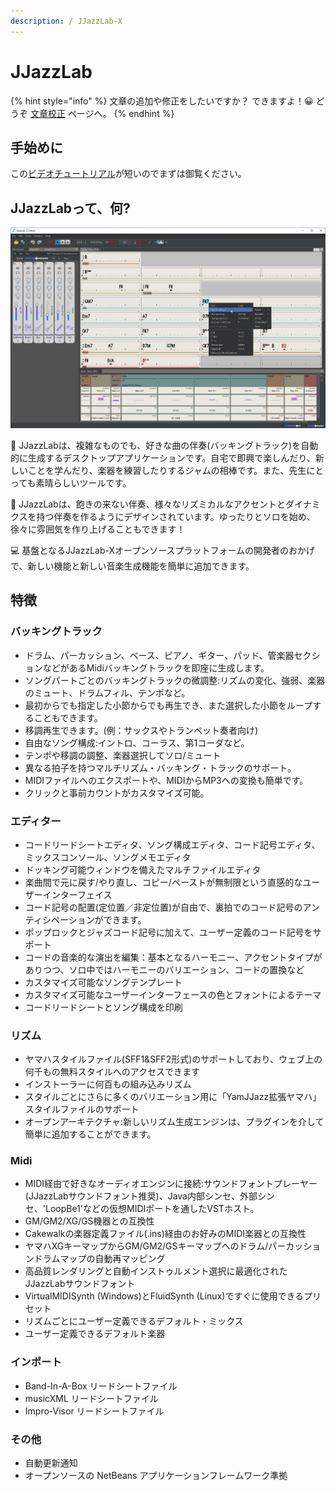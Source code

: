 ```yaml
---
description: / JJazzLab-X
---
```


# JJazzLab

{% hint style="info" %}
文章の追加や修正をしたいですか？ できますよ！😀 どうぞ [文章校正](contribute/improve-doc.md) ページへ。
{% endhint %}

## 手始めに

この[ビデオチュートリアル](video-tutorials.md#for-starters)が短いのでまずは御覧ください。

## JJazzLabって、何? 

![](.gitbook/assets/jjazzlabscreenshot.png)

🎵 JJazzLabは、複雑なものでも、好きな曲の伴奏\(バッキングトラック\)を自動的に生成するデスクトップアプリケーションです。自宅で即興で楽しんだり、新しいことを学んだり、楽器を練習したりするジャムの相棒です。また、先生にとっても素晴らしいツールです。 

🎷 JJazzLabは、飽きの来ない伴奏、様々なリズミカルなアクセントとダイナミクスを持つ伴奏を作るようにデザインされています。ゆったりとソロを始め、徐々に雰囲気を作り上げることもできます！

💻 基盤となるJJazzLab-Xオープンソースプラットフォームの開発者のおかげで、新しい機能と新しい音楽生成機能を簡単に追加できます。  

## 特徴

### バッキングトラック

* ドラム、パーカッション、ベース、ピアノ、ギター、パッド、管楽器セクションなどがあるMidiバッキングトラックを即座に生成します。
* ソングパートごとのバッキングトラックの微調整:リズムの変化、強弱、楽器のミュート、ドラムフィル、テンポなど。
* 最初からでも指定した小節からでも再生でき、また選択した小節をループすることもできます。
* 移調再生できます。\(例：サックスやトランペット奏者向け\)
* 自由なソング構成:イントロ、コーラス、第1コーダなど。
* テンポや移調の調整、楽器選択してソロ/ミュート
* 異なる拍子を持つマルチリズム・バッキング・トラックのサポート。
* MIDIファイルへのエクスポートや、MIDIからMP3への変換も簡単です。
* クリックと事前カウントがカスタマイズ可能。

### エディター

* コードリードシートエディタ、ソング構成エディタ、コード記号エディタ、ミックスコンソール、ソングメモエディタ
* ドッキング可能ウィンドウを備えたマルチファイルエディタ
* 楽曲間で元に戻す/やり直し、コピー/ペーストが無制限という直感的なユーザーインターフェイス
* コード記号の配置\(定位置／非定位置\)が自由で、裏拍でのコード記号のアンティシペーションができます。
* ポップロックとジャズコード記号に加えて、ユーザー定義のコード記号をサポート
* コードの音楽的な演出を編集：基本となるハーモニー、アクセントタイプがありつつ、ソロ中ではハーモニーのバリエーション、コードの置換など
* カスタマイズ可能なソングテンプレート
* カスタマイズ可能なユーザーインターフェースの色とフォントによるテーマ
* コードリードシートとソング構成を印刷

### リズム

* ヤマハスタイルファイル\(SFF1&SFF2形式\)のサポートしており、ウェブ上の何千もの無料スタイルへのアクセスできます
* インストーラーに何百もの組み込みリズム
* スタイルごとにさらに多くのバリエーション用に「YamJJazz拡張ヤマハ」スタイルファイルのサポート
* オープンアーキテクチャ:新しいリズム生成エンジンは、プラグインを介して簡単に追加することができます。

### Midi

* MIDI経由で好きなオーディオエンジンに接続:サウンドフォントプレーヤー\(JJazzLabサウンドフォント推奨\)、Java内部シンセ、外部シンセ、'LoopBe1'などの仮想MIDIポートを通したVSTホスト。
* GM/GM2/XG/GS機器との互換性
* Cakewalkの楽器定義ファイル\(.ins\)経由のお好みのMIDI楽器との互換性
* ヤマハXGキーマップからGM/GM2/GSキーマップへのドラム/パーカッションドラムマップの自動再マッピング
* 高品質レンダリングと自動インストゥルメント選択に最適化されたJJazzLabサウンドフォント
* VirtualMIDISynth \(Windows\)とFluidSynth \(Linux\)ですぐに使用できるプリセット
* リズムごとにユーザー定義できるデフォルト・ミックス
* ユーザー定義できるデフォルト楽器

### インポート

* Band-In-A-Box リードシートファイル
* musicXML リードシートファイル
* Impro-Visor リードシートファイル

### その他

* 自動更新通知
* オープンソースの NetBeans アプリケーションフレームワーク準拠




